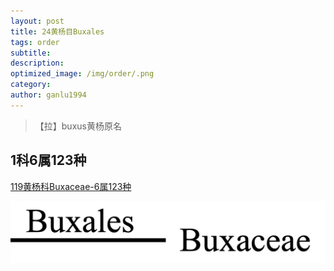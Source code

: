 ```yaml
---
layout: post
title: 24黄杨目Buxales
tags: order    
subtitle: 
description: 
optimized_image: /img/order/.png
category: 
author: ganlu1994  
---
```


> 【拉】buxus黄杨原名

## 1科6属123种

[119黄杨科Buxaceae-6属123种](https://ganlu1994.github.io/119黄杨科Buxaceae/)

![](/img/phylo/64-24黄杨目.png)